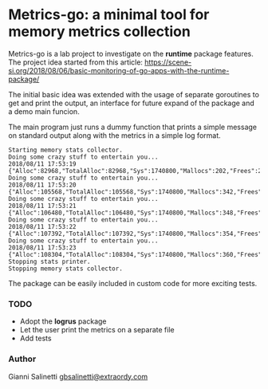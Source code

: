 # Metrics-go: a minimal tool for memory metrics collection

Metrics-go is a lab project to investigate on the **runtime** package
features.
The project idea started from this article:
<https://scene-si.org/2018/08/06/basic-monitoring-of-go-apps-with-the-runtime-package/>

The initial basic idea was extended with the usage of separate goroutines to
get and print the output, an interface for future expand of the package and a demo
main funcion.

The main program just runs a dummy function that prints a simple message on 
standard output along with the metrics in a simple log format.

```
Starting memory stats collector.
Doing some crazy stuff to entertain you...
2018/08/11 17:53:19 {"Alloc":82968,"TotalAlloc":82968,"Sys":1740800,"Mallocs":202,"Frees":2,"LiveObjects":200,"PauseTotalNs":0,"NumGC":0,"NumGoroutine":3}
Doing some crazy stuff to entertain you...
2018/08/11 17:53:20 {"Alloc":105568,"TotalAlloc":105568,"Sys":1740800,"Mallocs":342,"Frees":24,"LiveObjects":318,"PauseTotalNs":0,"NumGC":0,"NumGoroutine":3}
Doing some crazy stuff to entertain you...
2018/08/11 17:53:21 {"Alloc":106480,"TotalAlloc":106480,"Sys":1740800,"Mallocs":348,"Frees":24,"LiveObjects":324,"PauseTotalNs":0,"NumGC":0,"NumGoroutine":3}
Doing some crazy stuff to entertain you...
2018/08/11 17:53:22 {"Alloc":107392,"TotalAlloc":107392,"Sys":1740800,"Mallocs":354,"Frees":24,"LiveObjects":330,"PauseTotalNs":0,"NumGC":0,"NumGoroutine":3}
Doing some crazy stuff to entertain you...
2018/08/11 17:53:23 {"Alloc":108304,"TotalAlloc":108304,"Sys":1740800,"Mallocs":360,"Frees":24,"LiveObjects":336,"PauseTotalNs":0,"NumGC":0,"NumGoroutine":3}
Stopping stats printer.
Stopping memory stats collector.
```

The package can be easily included in custom code for more exciting tests.

### TODO
- Adopt the **logrus** package
- Let the user print the metrics on a separate file
- Add tests

### Author
Gianni Salinetti <gbsalinetti@extraordy.com>

